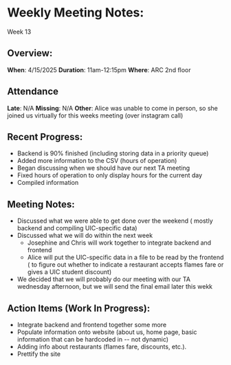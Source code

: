 # Weekly Meeting Notes:
Week 13

## Overview:
**When**:  4/15/2025
**Duration**:  11am-12:15pm
**Where**:  ARC 2nd floor

## Attendance
**Late**: N/A 
**Missing**: N/A
**Other**: Alice was unable to come in person, so she joined us virtually for this weeks meeting (over instagram call)

## Recent Progress:
- Backend is 90% finished (including storing data in a priority queue)
- Added more information to the CSV (hours of operation)
- Began discussing when we should have our next TA meeting
- Fixed hours of operation to only display hours for the current day
- Compiled information 


## Meeting Notes: 
- Discussed what we were able to get done over the weekend ( mostly backend and compiling UIC-specific data)
- Discussed what we will do within the next week
    - Josephine and Chris will work together to integrate backend and frontend
    - Alice will put the UIC-specific data in a file to be read by the frontend ( to figure out whether to indicate a restaurant accepts flames fare or gives a UIC student discount)
- We decided that we will probably do our meeting with our TA wednesday afternoon, but we will send the final email later this wekk
    

## Action Items (Work In Progress):
- Integrate backend and frontend together some more
- Populate information onto website (about us, home page, basic information that can be hardcoded in -- not dynamic)
- Adding info about restaurants (flames fare, discounts, etc.). 
- Prettify the site
